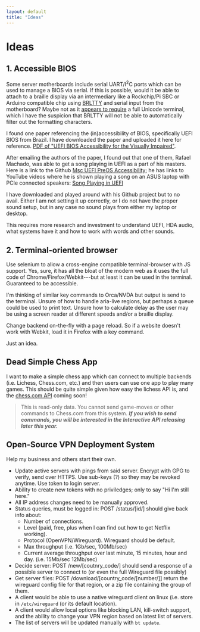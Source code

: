 ```yaml
---
layout: default
title: "Ideas"
---
```

# Ideas

## 1. Accessible BIOS

Some server motherboards include serial UART/I<sup>2</sup>C ports which can be used to manage a BIOS via serial.
If this is possible, would it be able to attach to a braille display via an intermediary like a Rockchip/Pi SBC or Arduino compatible chip using [BRLTTY](https://brltty.app) and serial input from the motherboard?
Maybe not as it [appears to require](https://tldp.org/HOWTO/Remote-Serial-Console-HOWTO/rhl-biosserial.html) a full Unicode terminal, which I have the suspicion that BRLTTY will not be able to automatically filter out the formatting characters.

I found one paper referencing the (in)accessibility of BIOS, specifically UEFI BIOS from Brazil.
I have downloaded the paper and uploaded it here for reference.
[PDF of "UEFI BIOS Accessibility for the Visually Impaired"](/assets/pdf/bios-accessibility.pdf).

After emailing the authors of the paper, I found out that one of them, Rafael Machado, was able to get a song playing in UEFI as a part of his masters.
Here is a link to the Github [Msc UEFI PreOS Accessibility](https://github.com/RafaelRMachado/Msc_UefiHda_PreOs_Accessibility);
he has links to YouTube videos where he is shown playing a song on an ASUS laptop with PCIe connected speakers: [Song Playing in UEFI](https://www.youtube.com/watch?v=2De9dI9WbwM)

I have downloaded and played around with his Github project but to no avail.
Either I am not setting it up correctly, or I do not have the proper sound setup, but in any case no sound plays from either my laptop or desktop.

This requires more research and investment to understand UEFI, HDA audio, what systems have it and how to work with words and other sounds.

## 2. Terminal-oriented browser

Use selenium to allow a cross-engine compatible terminal-browser with JS support. Yes, sure, it has all the bloat of the modern web as it uses the full code of Chrome/Firefox/Webkit---but at least it can be used in the terminal.
Guaranteed to be accessible.

I'm thinking of similar key commands to Orca/NVDA but output is send to the terminal. Unsure of how to handle aria-live regions, but perhaps a queue could be used to print text. Unsure how to calculate delay as the user may be using a screen reader at different speeds and/or a braille display.

Change backend on-the-fly with a page reload. So if a website doesn't work with Webkit, load it in Firefox with a key command.

Just an idea.

## Dead Simple Chess App

I want to make a simple chess app which can connect to multiple backends
(i.e. Lichess, Chess.com, etc.) and then users can use one app to play many games.
This should be quite simple given how easy the lichess API is, and the [chess.com API](https://www.chess.com/news/view/published-data-api) coming soon!

> This is read-only data. You cannot send game-moves or other commands to Chess.com from this system. ***If you wish to send commands, you will be interested in the Interactive API releasing later this year.***

## Open-Source VPN Deployment System

Help my business and others start their own.

* Update active servers with pings from said server. Encrypt with GPG to verify, send over HTTPS. Use sub-keys (?) so they may be revoked anytime. Use token to login server.
* Ability to create new tokens with no priviledges; only to say "Hi I'm still here."
* All IP address changes need to be manually approved.
* Status queries, must be logged in: POST /status/[id/] should give back info about:
  * Number of connections.
  * Level (paid, free, plus when I can find out how to get Netflix working).
  * Protocol (OpenVPN/Wireguard). Wireguard should be default.
  * Max throughput (i.e. 1Gb/sec, 100Mb/sec)
  * Current average throughput over last minute, 15 minutes, hour and day. (i.e. 15Mb/sec 12Mb/sec)
* Decide server: POST /new/[coutnry_code/] should send a response of a possible server to connect to (or even the full Wireguard file possibly)
* Get server files: POST /download/[country_code/[number/]] return the wireguard config file for that region, or a zip file containing the group of them.
* A client would be able to use a native wireguard client on linux (i.e. store in `/etc/wireguard` (or its default location).
* A client would allow local options like blocking LAN, kill-switch support, and the ability to change your VPN region based on latest list of servers.
* The list of servers will be updated manually with `bt update`.
